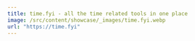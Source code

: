 ```yaml
---
title: time.fyi - all the time related tools in one place
image: /src/content/showcase/_images/time.fyi.webp
url: "https://time.fyi"
---
```


